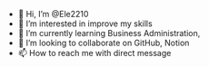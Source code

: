 - 👋 Hi, I’m @Ele2210
- 👀 I’m interested in improve my skills
- 🌱 I’m currently learning Business Administration, 
- 💞️ I’m looking to collaborate on GitHub, Notion
- 📫 How to reach me with direct message

<!---
Ele2210/Ele2210 is a ✨ special ✨ repository because its `README.md` (this file) appears on your GitHub profile.
You can click the Preview link to take a look at your changes.
--->
